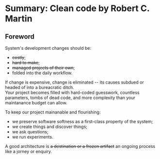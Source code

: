 # Summary: Clean code by Robert C. Martin

## Foreword

System's development changes should be:

- ~~costly~~;
- ~~hard to make~~;
- ~~managed projects of their own~~;
- folded into the daily workflow.

If change is expensive, change is eliminated -- its causes subdued or headed of into a bureacratic ditch.  
Your project becomes filled with hard-coded guesswork, countless parameters, tombs of dead code, and more complexity than your maintanance budget can allow.

To keep our project mainanable and flourishing:

- we preserve software softness as a first-class property of the system;
- we create things and discover things;
- we ask questions;
- we run experiments.

A good architecture is ~~a destination or a frozen artifact~~ an ongoing process like a jorney or enquiry.
